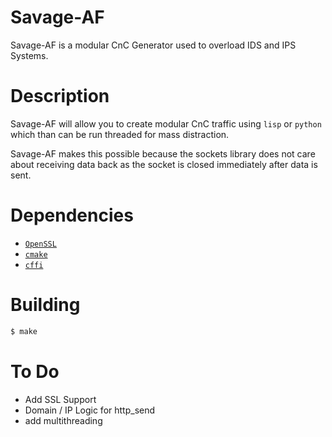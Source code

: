 # Savage-AF

Savage-AF is a modular CnC Generator used to overload IDS and IPS Systems.

# Description
Savage-AF will allow you to create modular CnC traffic using `lisp` or `python` which than can be run threaded for mass distraction.

Savage-AF makes this possible because the sockets library does not care about receiving data back as the socket is closed immediately after data is sent.

# Dependencies
- [`OpenSSL`](https://www.openssl.org/)
- [`cmake`](https://cmake.org)
- [`cffi`](https://cffi.readthedocs.io/)

# Building
```bash
$ make
```

# To Do
- Add SSL Support
- Domain / IP Logic for http_send
- add multithreading
